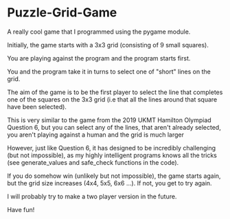 # Puzzle-Grid-Game
A really cool game that I programmed using the pygame module.

Initially, the game starts with a 3x3 grid (consisting of 9 small squares). 

You are playing against the program and the program starts first.

You and the program take it in turns to select one of "short" lines on the grid.

The aim of the game is to be the first player to select the line that completes one of the squares on the 3x3 grid (i.e that all the lines around that square have been selected).

This is very similar to the game from the 2019 UKMT Hamilton Olympiad Question 6, but you can select any of the lines, that aren't already selected, you aren't playing against a human and the grid is much larger

However, just like Question 6, it has designed to be incredibly challenging (but not impossible), as my highly intelligent programs knows all the tricks (see generate_values and safe_check functions in the code).

If you do somehow win (unlikely but not impossible), the game starts again, but the grid size increases (4x4, 5x5, 6x6 ...). If not, you get to try again.

I will probably try to make a two player version in the future.

Have fun!
